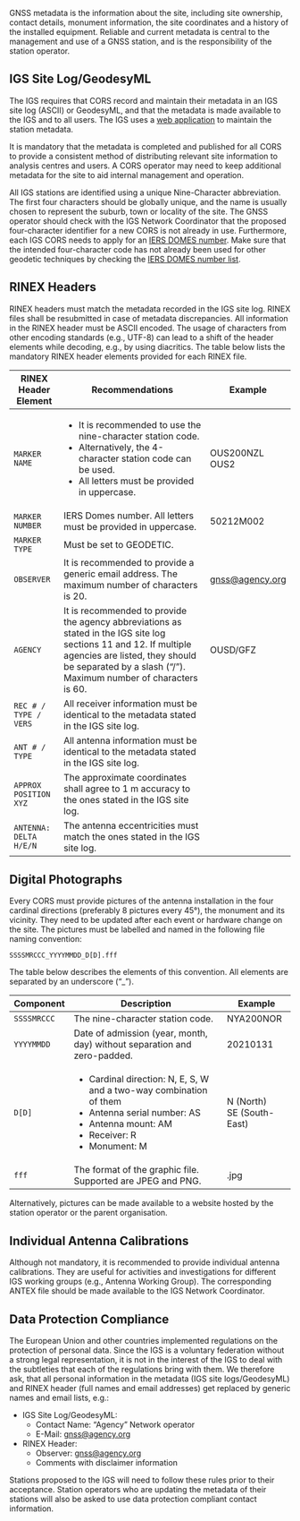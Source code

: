 GNSS metadata is the information about the site, including site ownership, contact details, monument information, the site coordinates and a history of the installed equipment. Reliable and current metadata is central to the management and use of a GNSS station, and is the responsibility of the station operator.

## IGS Site Log/GeodesyML

The IGS requires that CORS record and maintain their metadata in an IGS site log (ASCII) or GeodesyML, and that the metadata is made available to the IGS and to all users. The IGS uses a [web application](https://slm.igs.org) to maintain the station metadata.

It is mandatory that the metadata is completed and published for all CORS to provide a consistent method of distributing relevant site information to analysis centres and users. A CORS operator may need to keep additional metadata for the site to aid internal management and operation.

All IGS stations are identified using a unique Nine-Character abbreviation. The first four characters should be globally unique, and the name is usually chosen to represent the suburb, town or locality of the site. The GNSS operator should check with the IGS Network Coordinator that the proposed four-character identifier for a new CORS is not already in use. Furthermore, each IGS CORS needs to apply for an [IERS DOMES number](domes-request). Make sure that the intended four-character code has not already been used for other geodetic techniques by checking the [IERS DOMES number list](domes-list).

## RINEX Headers

RINEX headers must match the metadata recorded in the IGS site log. RINEX files shall be resubmitted in case of metadata discrepancies. All information in the RINEX header must be ASCII encoded. The usage of characters from other encoding standards (e.g., UTF-8) can lead to a shift of the header elements while decoding, e.g., by using diacritics. The table below lists the mandatory RINEX header elements provided for each RINEX file.

| RINEX Header Element  | Recommendations | Example |
| --------------------- | --------------- | ------- |
| `MARKER NAME`         | <ul><li>It is recommended to use the nine-character station code.</li><li>Alternatively, the 4-character station code can be used.</li><li>All letters must be provided in uppercase.</li></ul> | OUS200NZL<br>OUS2 |
| `MARKER NUMBER`       | IERS Domes number. All letters must be provided in uppercase. | 50212M002 |
| `MARKER TYPE`         | Must be set to GEODETIC. ||
| `OBSERVER`            | It is recommended to provide a generic email address. The maximum number of characters is 20. | gnss@agency.org |
| `AGENCY`              | It is recommended to provide the agency abbreviations as stated in the IGS site log sections 11 and 12. If multiple agencies are listed, they should be separated by a slash (“/”). Maximum number of characters is 60. | OUSD/GFZ |
| `REC # / TYPE / VERS` | All receiver information must be identical to the metadata stated in the IGS site log. ||
| `ANT # / TYPE`        | All antenna information must be identical to the metadata stated in the IGS site log. ||
| `APPROX POSITION XYZ` | The approximate coordinates shall agree to 1 m accuracy to the ones stated in the IGS site log. ||
| `ANTENNA: DELTA H/E/N` | The antenna eccentricities must match the ones stated in the IGS site log. ||

## Digital Photographs

Every CORS must provide pictures of the antenna installation in the four cardinal directions (preferably 8 pictures every 45°), the monument and its vicinity. They need to be updated after each event or hardware change on the site.
The pictures must be labelled and named in the following file naming convention:

`SSSSMRCCC_YYYYMMDD_D[D].fff`

The table below describes the elements of this convention. All elements are separated by an underscore (“_”).

| Component   | Description | Example |
| ----------- | ----------- | ------- |
| `SSSSMRCCC` | The nine-character station code. | NYA200NOR |
| `YYYYMMDD`  | Date of admission (year, month, day) without separation and zero-padded. | 20210131 |
| `D[D]`      | <ul><li>Cardinal direction: N, E, S, W and a two-way combination of them</li><li>Antenna serial number: AS</li><li>Antenna mount: AM</li><li>Receiver: R</li><li>Monument: M</li></ul> | N (North)<br>SE (South-East) |
| `fff`      | The format of the graphic file. Supported are JPEG and PNG. | .jpg |

Alternatively, pictures can be made available to a website hosted by the station operator or the parent organisation.

## Individual Antenna Calibrations

Although not mandatory, it is recommended to provide individual antenna calibrations. They are useful for activities and investigations for different IGS working groups (e.g., Antenna Working Group). The corresponding ANTEX file should be made available to the IGS Network Coordinator.

## Data Protection Compliance

The European Union and other countries implemented regulations on the protection of personal data. Since the IGS is a voluntary federation without a strong legal representation, it is not in the interest of the IGS to deal with the subtleties that each of the regulations bring with them.
We therefore ask, that all personal information in the metadata (IGS site logs/GeodesyML) and RINEX header (full names and email addresses) get replaced by generic names and email lists, e.g.:

- IGS Site Log/GeodesyML:
    - Contact Name: “Agency” Network operator
    - E-Mail: gnss@agency.org
- RINEX Header:
    - Observer: gnss@agency.org
    - Comments with disclaimer information

Stations proposed to the IGS will need to follow these rules prior to their acceptance. Station operators who are updating the metadata of their stations will also be asked to use data protection compliant contact information.

[domes-request]: https://itrf.ign.fr/en/network/domes/request
[domes-list]: https://itrf.ign.fr/en/network/list